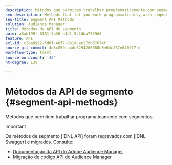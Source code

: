 ```yaml
---
description: Métodos que permitem trabalhar programaticamente com segmentos.
seo-description: Methods that let you work programmatically with segments.
seo-title: Segment API Methods
solution: Audience Manager
title: Métodos da API de segmento
uuid: a3ab199f-6181-4b36-a1d1-5c2dba7539d3
feature: API
exl-id: c2ba9992-5d0f-46f7-861d-ae279b37674f
source-git-commit: 4d3c859cc4dc5294286680b0e63c287e0409f7fd
workflow-type: tm+mt
source-wordcount: '43'
ht-degree: 13%

---
```


# Métodos da API de segmento {#segment-api-methods}

Métodos que permitem trabalhar programaticamente com segmentos.

>[!IMPORTANT]
>
>Os métodos de segmento [!DNL API] foram regravados com [!DNL Swagger] e migrados. Consulte:
>
>* [Documentação da API do Adobe Audience Manager](https://bank.demdex.com/portal/swagger/index.html)
>* [Migração de código API do Audience Manager](../../api/api-swagger-migration.md)
